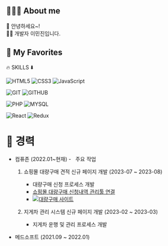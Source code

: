 ## 🙋🏻‍♂️ About me
🐣 안녕하세요~! <br>
✍🏻 개발자 이민진입니다.  <br>

## 🚀 My Favorites
🔥 SKILLS ⬇️

![HTML5](https://img.shields.io/badge/HTML5-E34F26?style=for-the-badge&logo=html5&logoColor=white)
![CSS3](https://img.shields.io/badge/CSS3-1572B6?style=for-the-badge&logo=css3)
![JavaScript](https://img.shields.io/badge/JavaScript-F7DF1E?style=for-the-badge&logo=javascript&logoColor=white)

![GIT](https://img.shields.io/badge/git-F05032?style=for-the-badge&logo=git&logoColor=white)
![GITHUB](https://img.shields.io/badge/github-181717?style=for-the-badge&logo=github&logoColor=white)

![PHP](https://img.shields.io/badge/PHP-777BB4?style=for-the-badge&logo=PHP&logoColor=white)
![MYSQL](https://img.shields.io/badge/mysql-4479A1?style=for-the-badge&logo=mysql&logoColor=white)

![React](https://img.shields.io/badge/React-61DAFB?style=for-the-badge&logo=react&logoColor=white)
![Redux](https://img.shields.io/badge/Redux-764ABC?style=for-the-badge&logo=redux&logoColor=white)







# 📌 경력
  -  컴퓨존 (2022.01~현재)
    - &nbsp; 주요 작업
     1. 쇼핑몰 대량구매 견적 신규 페이지 개발 (2023-07 ~ 2023-08)
         - 대량구매 신청 프로세스 개발
         - [쇼핑몰 대량구매 신청내역 관리툴 연결](https://www.compuzone.co.kr/cscenter/bulk_purchase.htm)
         - 
            [![대량구매 사이트](https://github.com/oidolee/oidolee/assets/85022962/5b2ae972-6618-44e8-9dda-e4b387fed164)](https://www.compuzone.co.kr/cscenter/bulk_purchase.htm)


     2. 지게차 관리 시스템 신규 페이지 개발 (2023-02 ~ 2023-03)
         - 지게차 운행 및 관리 프로세스 개발


   - 메드소프트 (2021.09 ~ 2022.01)  

